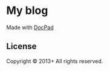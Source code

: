 # My blog
Made with [DocPad](http://docpad.org)

## License
Copyright &copy; 2013+ All rights reserved.